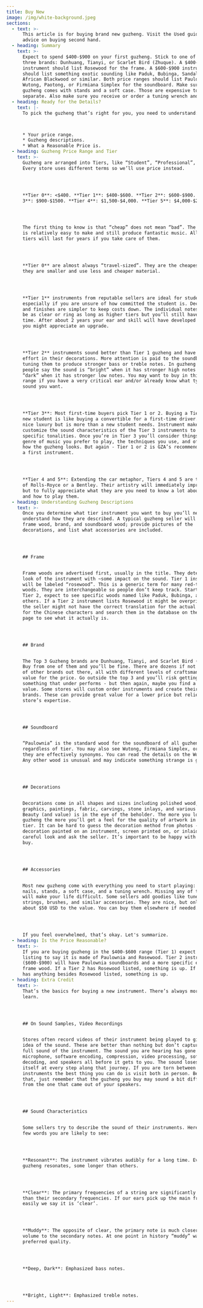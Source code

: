 ```yaml
---
title: Buy New
image: /img/white-background.jpeg
sections:
  - text: >-
      This article is for buying brand new guzheng. Visit the Used guide to get
      advice on buying second hand.
  - heading: Summary
    text: >-
      Expect to spend $400-$900 on your first guzheng. Stick to one of the big
      three brands: Dunhuang, Tianyi, or Scarlet Bird (Zhuque). A $400-$600
      instrument should list Rosewood for the frame. A $600-$900 instrument
      should list something exotic sounding like Paduk, Bubinga, Sandalwood,
      African Blackwood or similar. Both price ranges should list Paulownia,
      Wutong, Paotong, or Firmiana Simplex for the soundboard. Make sure your
      guzheng comes with stands and a soft case. Those are expensive to buy
      separate. Also make sure you receive or order a tuning wrench and nails.
  - heading: Ready for the Details?
    text: |-
      To pick the guzheng that’s right for you, you need to understand:



      * Your price range.
      * Guzheng descriptions.
      * What a Reasonable Price is.
  - heading: Guzheng Price Range and Tier
    text: >-
      Guzheng are arranged into Tiers, like “Student”, “Professional”, etc.
      Every store uses different terms so we’ll use price instead.




      **Tier 0**: <$400. **Tier 1**: $400-$600. **Tier 2**: $600-$900. **Tier
      3**: $900-$1500. **Tier 4**: $1,500-$4,000. **Tier 5**: $4,000-$20,000+. 




      The first thing to know is that “cheap” does not mean “bad”. The guzheng
      is relatively easy to make and still produce fantastic music. All of these
      tiers will last for years if you take care of them.




      **Tier 0** are almost always “travel-sized”. They are the cheapest because
      they are smaller and use less and cheaper material. 




      **Tier 1** instruments from reputable sellers are ideal for students,
      especially if you are unsure of how committed the student is. Decorations
      and finishes are simpler to keep costs down. The individual notes may not
      be as clear or ring as long as higher tiers but you’ll still have a great
      time. After about 2 years your ear and skill will have developed enough
      you might appreciate an upgrade. 




      **Tier 2** instruments sound better than Tier 1 guzheng and have more
      effort in their decorations. More attention is paid to the soundboards,
      tuning them to produce stronger bass or treble notes. In guzheng talk,
      people say the sound is “bright” when it has stronger high notes and
      “dark” when it has stronger low notes. You may want to buy in this price
      range if you have a very critical ear and/or already know what type of
      sound you want.




      **Tier 3**: Most first-time buyers pick Tier 1 or 2. Buying a Tier 3 for a
      new student is like buying a convertible for a first-time driver. It’s a
      nice luxury but is more than a new student needs. Instrument makers
      customize the sound characteristics of the Tier 3 instruments to fit
      specific tonalities. Once you’re in Tier 3 you’ll consider things like the
      genre of music you prefer to play, the techniques you use, and of course,
      how the guzheng looks. But again - Tier 1 or 2 is GZA’s recommendation for
      a first instrument.




      **Tier 4 and 5**: Extending the car metaphor, Tiers 4 and 5 are the likes
      of Rolls-Royce or a Bentley. Their artistry will immediately impress you,
      but to fully appreciate what they are you need to know a lot about guzheng
      and how to play them.
  - heading: Understanding Guzheng Descriptions
    text: >-
      Once you determine what tier instrument you want to buy you’ll need to
      understand how they are described. A typical guzheng seller will list: the
      frame wood, brand, and soundboard wood; provide pictures of the
      decorations, and list what accessories are included.




      ## Frame


      Frame woods are advertised first, usually in the title. They determine the
      look of the instrument with ~some impact on the sound. Tier 1 instruments
      will be labeled “rosewood”. This is a generic term for many red-tinted
      woods. They are interchangeable so people don’t keep track. Starting with
      Tier 2, expect to see specific woods named like Paduk, Bubinga, and
      others. If a Tier 2 instrument lists Rosewood it might be overpriced, or
      the seller might not have the correct translation for the actual wood. Ask
      for the Chinese characters and search them in the database on the Woods
      page to see what it actually is.




      ## Brand


      The Top 3 Guzheng brands are Dunhuang, Tianyi, and Scarlet Bird (Zhuque).
      Buy from one of them and you’ll be fine. There are dozens if not hundreds
      of other brands out there, all with different levels of craftsmanship and
      value for the price. Go outside the top 3 and you’ll risk getting
      something that under performs - but then again, maybe you find a great
      value. Some stores will custom order instruments and create their own
      brands. These can provide great value for a lower price but relies on the
      store’s expertise.




      ## Soundboard


      “Paulownia” is the standard wood for the soundboard of all guzheng,
      regardless of tier. You may also see Wutong, Firmiana Simplex, or Paotong,
      they are effectively synonyms. You can read the details on the Woods page.
      Any other wood is unusual and may indicate something strange is going on.




      ## Decorations


      Decorations come in all shapes and sizes including polished wood, printed
      graphics, paintings, fabric, carvings, stone inlays, and various other.
      Beauty (and value) is in the eye of the beholder. The more you look at
      guzheng the more you’ll get a feel for the quality of artwork in each
      tier. It can be hard to guess the decoration method from photos - is a
      decoration painted on an instrument, screen printed on, or inlaid? Take a
      careful look and ask the seller. It’s important to be happy with what you
      buy.




      ## Accessories


      Most new guzheng come with everything you need to start playing: Beginning
      nails, stands, a soft case, and a tuning wrench. Missing any of these four
      will make your life difficult. Some sellers add goodies like tuners, extra
      strings, brushes, and similar accessories. They are nice, but only add
      about $50 USD to the value. You can buy them elsewhere if needed.




      If you feel overwhelmed, that’s okay. Let's summarize.
  - heading: Is the Price Reasonable?
    text: >-
      If you are buying guzheng in the $400-$600 range (Tier 1) expect the
      listing to say it is made of Paulownia and Rosewood. Tier 2 instruments
      ($600-$900) will have Paulownia soundboards and a more specific exotic
      frame wood. If a Tier 2 has Rosewood listed, something is up. If a Tier 1
      has anything besides Rosewood listed, something is up.
  - heading: Extra Credit
    text: >-
      That’s the basics for buying a new instrument. There’s always more you can
      learn.




      ## On Sound Samples, Video Recordings


      Stores often record videos of their instrument being played to give an
      idea of the sound. These are better than nothing but don’t capture the
      full sound of the instrument. The sound you are hearing has gone through a
      microphone, software encoding, compression, video processing, software
      decoding, and speakers all before it gets to you. The sound loses some of
      itself at every step along that journey. If you are torn between two
      instruments the best thing you can do is visit both in person. Beyond
      that, just remember that the guzheng you buy may sound a bit different
      from the one that came out of your speakers. 




      ## Sound Characteristics


      Some sellers try to describe the sound of their instruments. Here are a
      few words you are likely to see:




      **Resonant**: The instrument vibrates audibly for a long time. Every
      guzheng resonates, some longer than others.




      **Clear**: The primary frequencies of a string are significantly louder
      than their secondary frequencies. If our ears pick up the main frequencies
      easily we say it is ‘clear’.




      **Muddy**: The opposite of clear, the primary note is much closer in
      volume to the secondary notes. At one point in history “muddy” was the
      preferred quality.




      **Deep, Dark**: Emphasized bass notes.




      **Bright, Light**: Emphasized treble notes.
---
```


